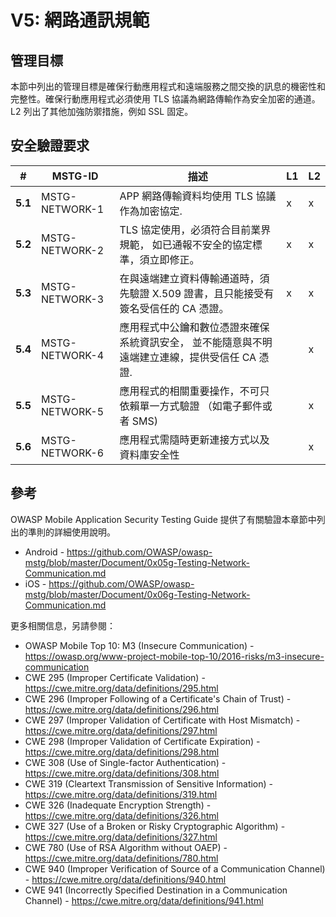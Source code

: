 # V5: 網路通訊規範

## 管理目標

本節中列出的管理目標是確保行動應用程式和遠端服務之間交換的訊息的機密性和完整性。確保行動應用程式必須使用 TLS 協議為網路傳輸作為安全加密的通道。L2 列出了其他加強防禦措施，例如 SSL 固定。

## 安全驗證要求

| # | MSTG-ID | 描述 | L1 | L2 |
| -- | ---------- | ---------------------- | - | - |
| **5.1** | MSTG-NETWORK-1 | APP 網路傳輸資料均使用 TLS 協議作為加密協定. | x | x |
| **5.2** | MSTG-NETWORK-2 | TLS 協定使用，必須符合目前業界規範， 如已通報不安全的協定標準，須立即修正。 | x | x |
| **5.3** | MSTG-NETWORK-3 | 在與遠端建立資料傳輸通道時，須先驗證  X.509 證書，且只能接受有簽名受信任的 CA 憑證。 | x | x |
| **5.4** | MSTG-NETWORK-4 | 應用程式中公鑰和數位憑證來確保系統資訊安全， 並不能隨意與不明遠端建立連線，提供受信任 CA 憑證. |   | x |
| **5.5** | MSTG-NETWORK-5 | 應用程式的相關重要操作，不可只依賴單一方式驗證 （如電子郵件或者 SMS) |  | x |
| **5.6** | MSTG-NETWORK-6 | 應用程式需隨時更新連接方式以及資料庫安全性 |  | x |

## 參考

OWASP Mobile Application Security Testing Guide 提供了有關驗證本章節中列出的準則的詳細使用說明。

- Android - <https://github.com/OWASP/owasp-mstg/blob/master/Document/0x05g-Testing-Network-Communication.md>
- iOS - <https://github.com/OWASP/owasp-mstg/blob/master/Document/0x06g-Testing-Network-Communication.md>

更多相關信息，另請參閱：

- OWASP Mobile Top 10: M3 (Insecure Communication) - <https://owasp.org/www-project-mobile-top-10/2016-risks/m3-insecure-communication>
- CWE 295 (Improper Certificate Validation) - <https://cwe.mitre.org/data/definitions/295.html>
- CWE 296 (Improper Following of a Certificate's Chain of Trust) - <https://cwe.mitre.org/data/definitions/296.html>
- CWE 297 (Improper Validation of Certificate with Host Mismatch) - <https://cwe.mitre.org/data/definitions/297.html>
- CWE 298 (Improper Validation of Certificate Expiration) - <https://cwe.mitre.org/data/definitions/298.html>
- CWE 308 (Use of Single-factor Authentication) - <https://cwe.mitre.org/data/definitions/308.html>
- CWE 319 (Cleartext Transmission of Sensitive Information) - <https://cwe.mitre.org/data/definitions/319.html>
- CWE 326 (Inadequate Encryption Strength) - <https://cwe.mitre.org/data/definitions/326.html>
- CWE 327 (Use of a Broken or Risky Cryptographic Algorithm) - <https://cwe.mitre.org/data/definitions/327.html>
- CWE 780 (Use of RSA Algorithm without OAEP) - <https://cwe.mitre.org/data/definitions/780.html>
- CWE 940 (Improper Verification of Source of a Communication Channel) - <https://cwe.mitre.org/data/definitions/940.html>
- CWE 941 (Incorrectly Specified Destination in a Communication Channel) - <https://cwe.mitre.org/data/definitions/941.html>
